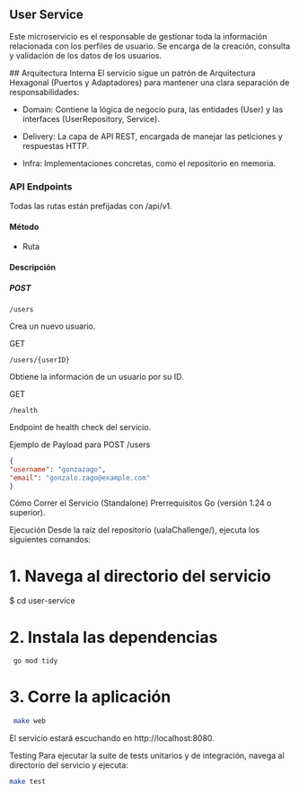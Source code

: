 ## User Service
Este microservicio es el responsable de gestionar toda la información relacionada con los perfiles de usuario. Se encarga de la creación, consulta y validación de los datos de los usuarios.

## Arquitectura Interna
El servicio sigue un patrón de Arquitectura Hexagonal (Puertos y Adaptadores) para mantener una clara separación de responsabilidades:

* Domain: Contiene la lógica de negocio pura, las entidades (User) y las interfaces (UserRepository, Service).

* Delivery: La capa de API REST, encargada de manejar las peticiones y respuestas HTTP.

* Infra: Implementaciones concretas, como el repositorio en memoria.

### API Endpoints
Todas las rutas están prefijadas con /api/v1.

#### Método

* Ruta

#### Descripción

##### POST
```
/users
```

Crea un nuevo usuario.

GET

```
/users/{userID}
```

Obtiene la información de un usuario por su ID.

GET

```
/health
```

Endpoint de health check del servicio.

Ejemplo de Payload para POST /users
```json
{
"username": "gonzazago",
"email": "gonzalo.zago@example.com"
}
```

Cómo Correr el Servicio (Standalone)
Prerrequisitos
Go (versión 1.24 o superior).

Ejecución
Desde la raíz del repositorio (ualaChallenge/), ejecuta los siguientes comandos:

# 1. Navega al directorio del servicio
$ cd user-service

# 2. Instala las dependencias
```bash
 go mod tidy
```
# 3. Corre la aplicación
```bash
 make web
```
El servicio estará escuchando en http://localhost:8080.

Testing
Para ejecutar la suite de tests unitarios y de integración, navega al directorio del servicio y ejecuta:

```bash
make test
```
